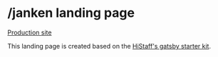 # /janken landing page

[Production site](https://slashjanken.xiz-kak.com/)

This landing page is created based on the [HiStaff's gatsby starter kit](https://github.com/histaff/website-static).
